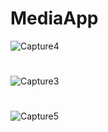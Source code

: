 # MediaApp
![Capture4](https://user-images.githubusercontent.com/99094848/208784967-3447e7e7-7452-4396-b3e7-efdb99227752.PNG)
#
![Capture3](https://user-images.githubusercontent.com/99094848/208784973-02711887-76be-425d-8031-415851ae66e7.PNG)
#
![Capture5](https://user-images.githubusercontent.com/99094848/208784982-fe86d1fa-6b28-4647-98bf-b56b7cac627d.PNG)
